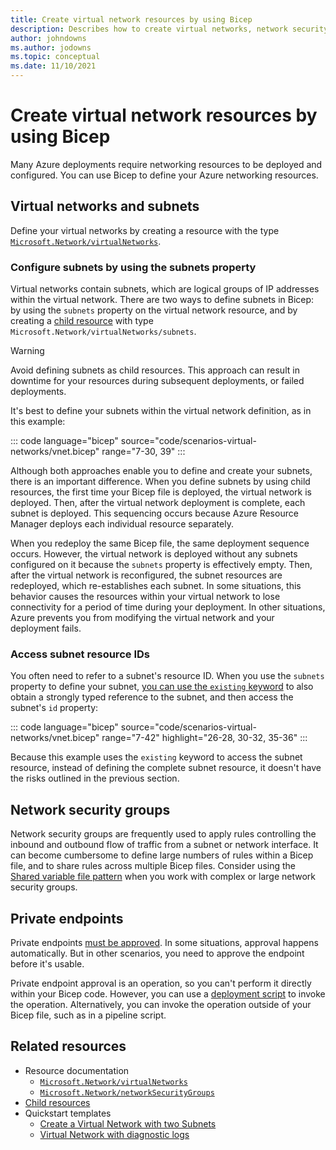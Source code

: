 ```yaml
---
title: Create virtual network resources by using Bicep
description: Describes how to create virtual networks, network security groups. and route tables by using Bicep.
author: johndowns
ms.author: jodowns
ms.topic: conceptual
ms.date: 11/10/2021
---
```

# Create virtual network resources by using Bicep

Many Azure deployments require networking resources to be deployed and configured. You can use Bicep to define your Azure networking resources.

<!-- TODO move all code samples into the azure-docs-bicep-samples repo -->

## Virtual networks and subnets

Define your virtual networks by creating a resource with the type [`Microsoft.Network/virtualNetworks`](/azure/templates/microsoft.network/virtualnetworks?tabs=bicep).

### Configure subnets by using the subnets property

Virtual networks contain subnets, which are logical groups of IP addresses within the virtual network. There are two ways to define subnets in Bicep: by using the `subnets` property on the virtual network resource, and by creating a [child resource](child-resource-name-type.md) with type `Microsoft.Network/virtualNetworks/subnets`.

> [!WARNING]
> Avoid defining subnets as child resources. This approach can result in downtime for your resources during subsequent deployments, or failed deployments.

It's best to define your subnets within the virtual network definition, as in this example:

::: code language="bicep" source="code/scenarios-virtual-networks/vnet.bicep" range="7-30, 39" :::

Although both approaches enable you to define and create your subnets, there is an important difference. When you define subnets by using child resources, the first time your Bicep file is deployed, the virtual network is deployed. Then, after the virtual network deployment is complete, each subnet is deployed. This sequencing occurs because Azure Resource Manager deploys each individual resource separately.

When you redeploy the same Bicep file, the same deployment sequence occurs. However, the virtual network is deployed without any subnets configured on it because the `subnets` property is effectively empty. Then, after the virtual network is reconfigured, the subnet resources are redeployed, which re-establishes each subnet. In some situations, this behavior causes the resources within your virtual network to lose connectivity for a period of time during your deployment. In other situations, Azure prevents you from modifying the virtual network and your deployment fails.

### Access subnet resource IDs

You often need to refer to a subnet's resource ID. When you use the `subnets` property to define your subnet, [you can use the `existing` keyword](resource-declaration.md#existing-resources) to also obtain a strongly typed reference to the subnet, and then access the subnet's `id` property:

::: code language="bicep" source="code/scenarios-virtual-networks/vnet.bicep" range="7-42" highlight="26-28, 30-32, 35-36" :::

Because this example uses the `existing` keyword to access the subnet resource, instead of defining the complete subnet resource, it doesn't have the risks outlined in the previous section.

## Network security groups

Network security groups are frequently used to apply rules controlling the inbound and outbound flow of traffic from a subnet or network interface. It can become cumbersome to define large numbers of rules within a Bicep file, and to share rules across multiple Bicep files. Consider using the [Shared variable file pattern](patterns-shared-variable-file.md) when you work with complex or large network security groups.

## Private endpoints

Private endpoints [must be approved](../../private-link/manage-private-endpoint.md). In some situations, approval happens automatically. But in other scenarios, you need to approve the endpoint before it's usable.

Private endpoint approval is an operation, so you can't perform it directly within your Bicep code. However, you can use a [deployment script](../templates/deployment-script-template.md) to invoke the operation. Alternatively, you can invoke the operation outside of your Bicep file, such as in a pipeline script.

## Related resources

- Resource documentation
  - [`Microsoft.Network/virtualNetworks`](/azure/templates/microsoft.network/virtualNetworks?tabs=bicep)
  - [`Microsoft.Network/networkSecurityGroups`](/azure/templates/microsoft.network/networksecuritygroups?tabs=bicep)
- [Child resources](child-resource-name-type.md)
- Quickstart templates
  - [Create a Virtual Network with two Subnets](https://azure.microsoft.com/resources/templates/vnet-two-subnets/)
  - [Virtual Network with diagnostic logs](https://github.com/Azure/azure-quickstart-templates/tree/master/quickstarts/microsoft.network/vnet-create-with-diagnostic-logs)
 